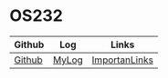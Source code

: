 
# OS232

| Github | Log | Links |
|--------|-----|-------|
|[Github](https://github.com/AtharAdista/os232)| [MyLog](https://github.com/AtharAdista/os232/blob/master/TXT/mylog.txt)| [ImportanLinks](https://github.com/AtharAdista/os232/blob/master/links.md)|
